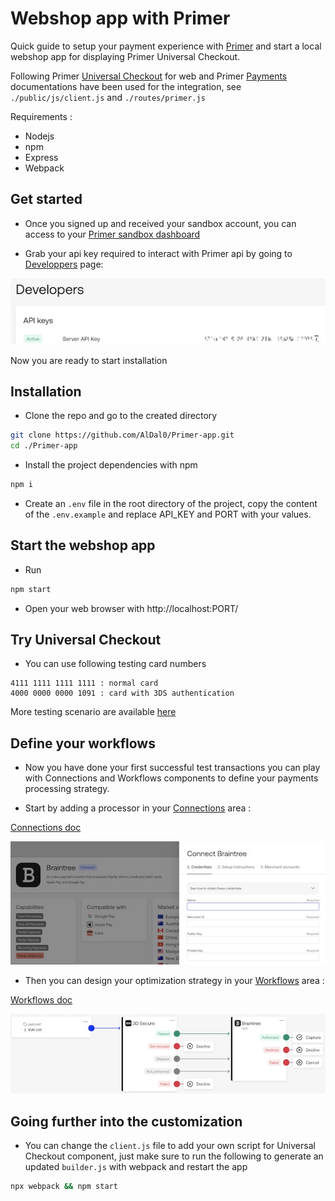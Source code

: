 # Webshop app with Primer

Quick guide to setup your payment experience with [Primer](https://primer.io/) and start a local webshop app for displaying Primer Universal Checkout.

Following Primer [Universal Checkout](https://primer.io/docs/universal-checkout/web) for web and Primer [Payments](https://primer.io/docs/payments) documentations have been used for the integration, see `./public/js/client.js` and `./routes/primer.js`

Requirements :
- Nodejs
- npm
- Express
- Webpack


## Get started

- Once you signed up and received your sandbox account, you can access to your [Primer sandbox dashboard](https://sandbox-dashboard.primer.io)

- Grab your api key required to interact with Primer api by going to [Developpers](https://sandbox-dashboard.primer.io/developers) page:

![ApiKey](./images/ApiKey.jpg)

Now you are ready to start installation



## Installation

- Clone the repo and go to the created directory

```bash
git clone https://github.com/AlDal0/Primer-app.git
cd ./Primer-app
```

- Install the project dependencies with npm

```bash
npm i
```

- Create an `.env` file in the root directory of the project, copy the content of the `.env.example` and replace API_KEY and PORT with your values.


## Start the webshop app

- Run
```bash
npm start
```

- Open your web browser with http://localhost:PORT/
    

## Try Universal Checkout
    
- You can use following testing card numbers
```
4111 1111 1111 1111 : normal card
4000 0000 0000 1091 : card with 3DS authentication
```

More testing scenario are available [here](https://primer.io/docs/testing)

## Define your workflows
    
- Now you have done your first successful test transactions you can play with Connections and Workflows components to define your payments processing strategy.

- Start by adding a processor in your [Connections](https://sandbox-dashboard.primer.io/connections) area :

[Connections doc](https://primer.io/docs/connections)

![Connections](./images/Connections.jpg)

- Then you can design your optimization strategy in your [Workflows](https://sandbox-dashboard.primer.io/workflows) area :

[Workflows doc](https://primer.io/docs/workflows)

![Workflows](./images/Workflows.jpg)


## Going further into the customization

- You can change the `client.js` file to add your own script for Universal Checkout component, just make sure to run the following to generate an updated  `builder.js` with webpack and restart the app
 
```bash
npx webpack && npm start
```
